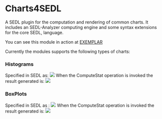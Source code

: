 # Charts4SEDL
A SEDL plugin for the computation and rendering of common charts. It includes an SEDL-Analyzer computing engine and some syntax extensions for the core SEDL, language.

You can see this module in action at [EXEMPLAR](https://exemplar.us.es/demo/ChartsDemoWorkspace)

Currently the modules supports the following types of charts:


### Histograms 
Specified in SEDL as:
![](https://www.dropbox.com/s/zer0zykbxdq8r5j/ChartsSpecification.png?dl=1)
When the ComputeStat operation is invoked the result generated is:
![](https://www.dropbox.com/s/u7nhaz1yy694aux/Histogram.png?dl=1)

### BoxPlots   
Specified in SEDL as :
![](https://www.dropbox.com/s/zer0zykbxdq8r5j/ChartsSpecification.png?dl=1)
When the ComputeStat operation is invoked the result generated is:
![](https://www.dropbox.com/s/6cfkcu4gniuzzi3/BoxPlot.png?dl=1)
